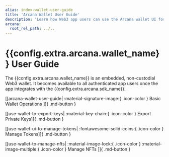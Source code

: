 ```yaml
---
alias: index-wallet-user-guide
title: 'Arcana Wallet User Guide'
description: 'Learn how Web3 app users can use the Arcana wallet UI for signing blockchain transactions, viewing NFTs (ERC-721) and tokens ERC-20, ERC-1155 or export their keys.'
arcana:
  root_rel_path: ../..
---
```


# {{config.extra.arcana.wallet_name}} User Guide

The {{config.extra.arcana.wallet_name}} is an embedded, non-custodial Web3 wallet. It becomes available to all authenticated app users once the app integrates with the {{config.extra.arcana.sdk_name}}. 

[[arcana-wallet-user-guide| :material-signature-image:{ .icon-color } Basic Wallet Operations ]]{ .md-button }

[[use-wallet-to-export-keys| :material-key-chain:{ .icon-color } Export Private Keys]]{ .md-button }

[[use-wallet-ui-to-manage-tokens| :fontawesome-solid-coins:{ .icon-color } Manage Tokens]]{ .md-button }

[[use-wallet-to-manage-nfts| :material-image-lock:{ .icon-color } :material-image-multiple:{ .icon-color } Manage NFTs ]]{ .md-button }